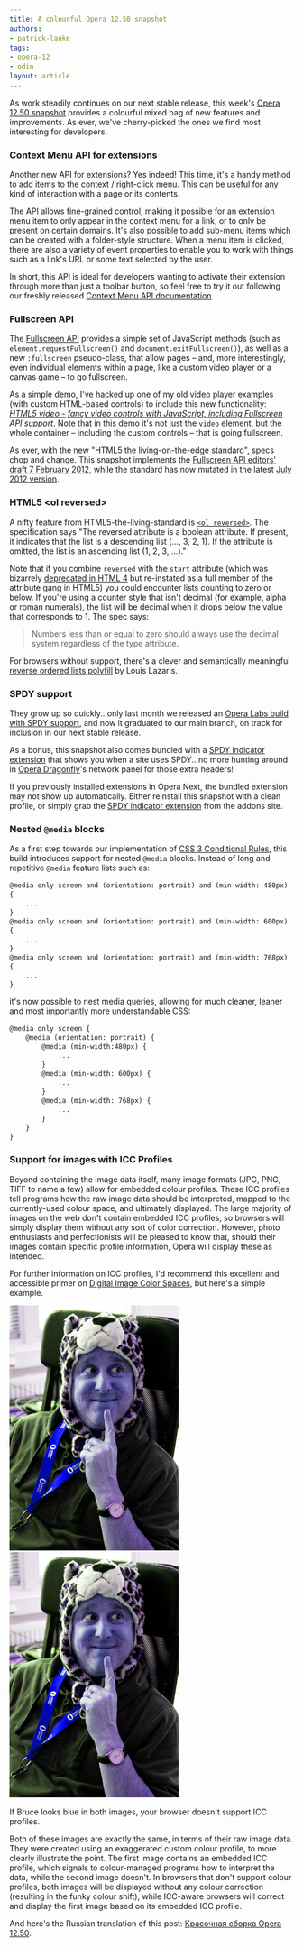 ```yaml
---
title: A colourful Opera 12.50 snapshot
authors:
- patrick-lauke
tags:
- opera-12
- odin
layout: article
---
```

<p>As work steadily continues on our next stable release, this week&#39;s <a href="http://my.opera.com/desktopteam/blog/2012/08/28/core">Opera 12.50 snapshot</a> provides a colourful mixed bag of new features and improvements. As ever, we&#39;ve cherry-picked the ones we find most interesting for developers.</p>

<h3>Context Menu API for extensions</h3>

<p>Another new API for extensions? Yes indeed! This time, it&#39;s a handy method to add items to the context / right-click menu. This can be useful for any kind of interaction with a page or its contents.</p>
<p>The API allows fine-grained control, making it possible for an extension menu item to only appear in the context menu for a link, or to only be present on certain domains. It&#39;s also possible to add sub-menu items which can be created with a folder-style structure. When a menu item is clicked, there are also a variety of event properties to enable you to work with things such as a link&#39;s URL or some text selected by the user.</p>
<p>In short, this API is ideal for developers wanting to activate their extension through more than just a toolbar button, so feel free to try it out following our freshly released <a href="http://dev.opera.com/articles/view/extensions-api-contextmenu/">Context Menu API documentation</a>.</p>

<h3>Fullscreen API</h3>

<p>The <a href="http://dvcs.w3.org/hg/fullscreen/raw-file/tip/Overview.html">Fullscreen API</a> provides a simple set of JavaScript methods (such as <code>element.requestFullscreen()</code> and <code>document.exitFullscreen()</code>), as well as a new <code>:fullscreen</code> pseudo-class, that allow pages – and, more interestingly, even individual elements within a page, like a custom video player or a canvas game – to go fullscreen.</p>
<p>As a simple demo, I&#39;ve hacked up one of my old video player examples (with custom HTML-based controls) to include this new functionality: <a href="http://people.opera.com/patrickl/experiments/video/fullscreen/"><cite>HTML5 video - fancy video controls with JavaScript, including Fullscreen API support</cite></a>. Note that in this demo it&#39;s not just the <code>video</code> element, but the whole container – including the custom controls – that is going fullscreen. </p>

<p class="note">As ever, with the new &quot;HTML5 the living-on-the-edge standard&quot;, specs chop and change. This snapshot implements the <a href="http://dvcs.w3.org/hg/fullscreen/raw-file/529a67b8d9f3/Overview.html">Fullscreen API editors&#39; draft 7 February 2012</a>, while the standard has now mutated in the latest <a href="http://dvcs.w3.org/hg/fullscreen/raw-file/tip/Overview.html">July 2012 version</a>.</p>

<h3>HTML5 &lt;ol reversed&gt;</h3>
<p>A nifty feature from HTML5-the-living-standard is <code><a href="http://dev.w3.org/html5/spec/the-ol-element.html#attr-ol-reversed">&lt;ol reversed&gt;</a></code>. The specification says &quot;The reversed attribute is a boolean attribute. If present, it indicates that the list is a descending list (..., 3, 2, 1). If the attribute is omitted, the list is an ascending list (1, 2, 3, ...).&quot;</p>
<p>Note that if you combine <code>reversed</code> with the <code>start</code> attribute (which was bizarrely <a href="http://www.w3.org/TR/html401/struct/lists.html#h-10.2">deprecated in HTML 4</a> but re-instated as a full member of the attribute gang in HTML5) you could encounter lists counting to zero or below. If you&#39;re using a counter style that isn&#39;t decimal (for example, alpha or roman numerals), the list will be decimal when it drops below the value that corresponds to 1. The spec says:</p>
<blockquote><p>Numbers less than or equal to zero should always use the decimal system regardless of the type attribute.</p></blockquote>
<p>For browsers without support, there&#39;s a clever and semantically meaningful <a href="http://www.impressivewebs.com/reverse-ordered-lists-html5/">reverse ordered lists polyfill</a> by Louis Lazaris.</p>
<h3>SPDY support</h3>

<p>They grow up so quickly...only last month we released an <a href="http://dev.opera.com/articles/view/opera-spdy-build/">Opera Labs build with SPDY support</a>, and now it graduated to our main branch, on track for inclusion in our next stable release.</p>

<p>As a bonus, this snapshot also comes bundled with a <a href="https://addons.opera.com/en/extensions/details/spdy-indicator/">SPDY indicator extension</a> that shows you when a site uses SPDY...no more hunting around in <a href="http://www.opera.com/dragonfly/">Opera Dragonfly</a>&#39;s network panel for those extra headers!</p>

<p class="note">If you previously installed extensions in Opera Next, the bundled extension may not show up automatically. Either reinstall this snapshot with a clean profile, or simply grab the <a href="https://addons.opera.com/en/extensions/details/spdy-indicator/">SPDY indicator extension</a> from the addons site.</p>

<h3>Nested <code>@media</code> blocks</h3>

<p>As a first step towards our implementation of <a href="http://dev.w3.org/csswg/css3-conditional/">CSS 3 Conditional Rules</a>, this build introduces support for nested <code>@media</code> blocks. Instead of long and repetitive <code>@media</code> feature lists such as:</p>

<pre><code>@media only screen and (orientation: portrait) and (min-width: 480px) {
    ...
}
@media only screen and (orientation: portrait) and (min-width: 600px) {
    ...
}
@media only screen and (orientation: portrait) and (min-width: 768px) {
    ...
}</code></pre>

<p>it&#39;s now possible to nest media queries, allowing for much cleaner, leaner and most importantly more understandable CSS:</p>

<pre><code>@media only screen {
    @media (orientation: portrait) {
        @media (min-width:480px) {
            ...
        }
        @media (min-width: 600px) {
            ...
        }
        @media (min-width: 768px) {
            ...
        }
    }
}</code></pre>

<h3>Support for images with ICC Profiles</h3>

<p>Beyond containing the image data itself, many image formats (JPG, PNG, TIFF to name a few) allow for embedded colour profiles. These ICC profiles tell programs how the raw image data should be interpreted, mapped to the currently-used colour space, and ultimately displayed. The large majority of images on the web don&#39;t contain embedded ICC profiles, so browsers will simply display them without any sort of color correction. However, photo enthusiasts and perfectionists will be pleased to know that, should their images contain specific profile information, Opera will display these as intended.</p>

<p>For further information on ICC profiles, I&#39;d recommend this excellent and accessible primer on <a href="http://regex.info/blog/photo-tech/color-spaces-page0">Digital Image Color Spaces</a>, but here&#39;s a simple example.</p>

<div><img src="/blog/colourful-opera-12-50-snapshot/brucel-ICC.jpg" alt="A photo of Bruce Lawson, with an embedded colour profile - ICC-aware browsers will display this correctly" style="display:inline" /> <img src="/blog/colourful-opera-12-50-snapshot/brucel-no-ICC.jpg" alt="The same photo of Bruce Lawson, but this time without any embedded ICC profile - this will appear completely colour-shifted in all browsers" style="display:inline" />
<p class="caption">If Bruce looks blue in both images, your browser doesn&#39;t support ICC profiles.</p>
</div>

<p>Both of these images are exactly the same, in terms of their raw image data. They were created using an exaggerated custom colour profile, to more clearly illustrate the point. The first image contains an embedded ICC profile, which signals to colour-managed programs how to interpret the data, while the second image doesn&#39;t. In browsers that don&#39;t support colour profiles, both images will be displayed without any colour correction (resulting in the funky colour shift), while ICC-aware browsers will correct and display the first image based on its embedded ICC profile.</p>

<p class="note">And here&#39;s the Russian translation of this post: <a href="http://habrahabr.ru/company/opera/blog/150316/">Красочная сборка Opera 12.50</a>.</p>
